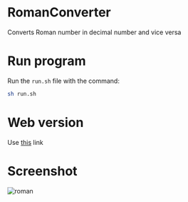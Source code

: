 # RomanConverter
Converts Roman number in decimal number and vice versa
# Run program
Run the `run.sh` file with the command:
```bash
sh run.sh
```
# Web version
Use [this](https://replit.com/@OrangoMango/RomanConverter) link
# Screenshot
![roman](https://user-images.githubusercontent.com/61402409/121678517-91455c80-cab7-11eb-981c-7903fa0527a2.png)
